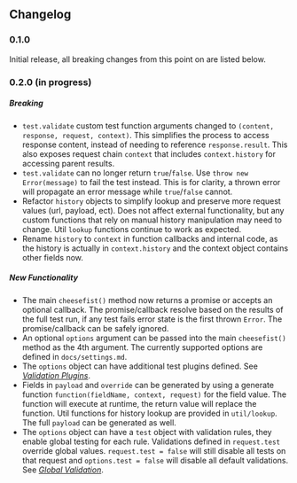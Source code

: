 ## Changelog
### 0.1.0
Initial release, all breaking changes from this point on are listed below.

### 0.2.0 (in progress)
##### Breaking
- `test.validate` custom test function arguments changed to `(content, response, request, context)`. This simplifies the process to access response content, instead of needing to reference `response.result`. This also exposes request chain `context` that includes `context.history` for accessing parent results.
- `test.validate` can no longer return `true`/`false`. Use  `throw new Error(message)` to fail the test instead. This is for clarity, a thrown error will propagate an error message while `true`/`false` cannot.
- Refactor `history` objects to simplify lookup and preserve more request values (url, payload, ect). Does not affect external functionality, but any custom functions that rely on manual history manipulation may need to change. Util `lookup` functions continue to work as expected.
- Rename `history` to `context` in function callbacks and internal code, as the history is actually in `context.history` and the context object contains other fields now.

##### New Functionality
- The main `cheesefist()` method now returns a promise or accepts an optional callback. The promise/callback resolve based on the results of the full test run, if any test fails error state is the first thrown `Error`. The promise/callback can be safely ignored.
- An optional `options` argument can be passed into the main `cheesefist()` method as the 4th argument. The currently supported options are defined in `docs/settings.md`.
- The `options` object can have additional test plugins defined. See [*Validation Plugins*](docs/settings.md).
- Fields in `payload` and `override` can be generated by using a generate function `function(fieldName, context, request)` for the field value. The function will execute at runtime, the return value will replace the function. Util functions for history lookup are provided in `util/lookup`. The full `payload` can be generated as well.
- The `options` object can have a `test` object with validation rules, they enable global testing for each rule. Validations defined in `request.test` override global values. `request.test = false` will still disable all tests on that request and `options.test = false` will disable all default validations. See [*Global Validation*](docs/settings.md).